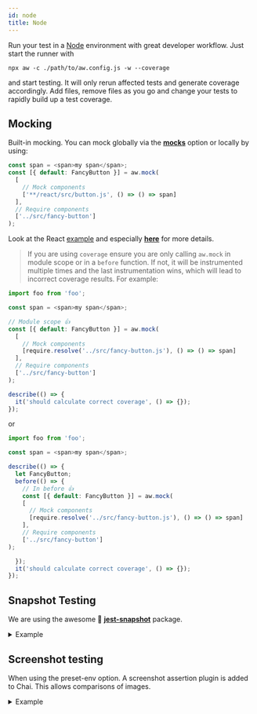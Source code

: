 ```yaml
---
id: node
title: Node
---
```


Run your test in a [Node](https://nodejs.org) environment with great developer workflow. Just start the runner with

```
npx aw -c ./path/to/aw.config.js -w --coverage
```

and start testing. It will only rerun affected tests and generate coverage accordingly.
Add files, remove files as you go and change your tests to rapidly build up a test coverage.

## Mocking

Built-in mocking. You can mock globally via the [**mocks**](#mocks) option or locally by using:

```javascript
const span = <span>my span</span>;
const [{ default: FancyButton }] = aw.mock(
  [
    // Mock components
    ['**/react/src/button.js', () => () => span]
  ],
  // Require components
  ['../src/fancy-button']
);
```

Look at the React [example](https://github.com/qlik-oss/after-work.js/tree/master/examples/react) and especially [**here**](https://github.com/qlik-oss/after-work.js/blob/master/examples/react/test/fancy-button.spec.js) for more details.

> If you are using `coverage` ensure you are only calling `aw.mock` in module scope or in a `before` function. If not, it will be instrumented multiple times and the last instrumentation wins, which will lead to incorrect coverage results. For example:

```javascript
import foo from 'foo';

const span = <span>my span</span>;

// Module scope 👍
const [{ default: FancyButton }] = aw.mock(
  [
    // Mock components
    [require.resolve('../src/fancy-button.js'), () => () => span]
  ],
  // Require components
  ['../src/fancy-button']
);

describe(() => {
  it('should calculate correct coverage', () => {});
});
```

or

```javascript
import foo from 'foo';

const span = <span>my span</span>;

describe(() => {
  let FancyButton;
  before(() => {
    // In before 👍
    const [{ default: FancyButton }] = aw.mock(
    [
      // Mock components
      [require.resolve('../src/fancy-button.js'), () => () => span]
    ],
    // Require components
    ['../src/fancy-button']
);

  });
  it('should calculate correct coverage', () => {});
});
```

## Snapshot Testing

We are using the awesome 📸 [**jest-snapshot**](https://github.com/facebook/jest/tree/master/packages/jest-snapshot) package.

<details><summary>Example</summary>
<p>

```javascript
import React from 'react';
import renderer from 'react-test-renderer';
import 'foo.scss';
import 'bar.less';
import 'baz.css';
import Button from '../src/button';

describe('button', () => {
  it('renders correctly', () => {
    const tree = renderer.create(<Button>Text</Button>).toJSON();
    expect(tree).toMatchSnapshot();
    const tree1 = renderer.create(<Button>Text1</Button>).toJSON();
    expect(tree1).toMatchSnapshot();
  });
  it('renders fancy', () => {
    const tree1 = renderer.create(<Button>fancy1</Button>).toJSON();
    expect(tree1).toMatchSnapshot();
  });
});
```

</p>
</details>

## Screenshot testing

When using the preset-env option. A screenshot assertion plugin is added to Chai. This allows comparisons of images.

<details><summary>Example</summary>
<p>

```javascript
describe('screenshot', () => {
  it('image should be equal', async () => {
    const img = Promise.resolve('<base64-encoded-image>'); //  Promise that resolves to Buffer or a base64 encoded image
    await expect(img).to.matchImageOf('<name-of-my-img-on-disk>', {
      artifactsPath: 'tests/__artifacts__',
      tolerance: 0.002
    });
  });
});
```

</p>
</details>
